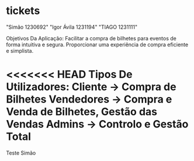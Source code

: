 
# tickets
"Simão 1230692"
"Igor Ávila 1231194"
"TIAGO 1231111"

Objetivos Da Aplicação:
Facilitar a compra de bilhetes para eventos de forma intuitiva e segura.
Proporcionar uma experiência de compra eficiente e simplista.

<<<<<<< HEAD
Tipos De Utilizadores:
Cliente -> Compra de Bilhetes
Vendedores -> Compra e Venda de Bilhetes, Gestão das Vendas
Admins -> Controlo e Gestão Total
=======
Teste Simão


